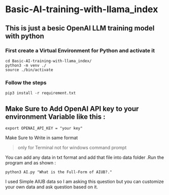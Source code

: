 # Basic-AI-training-with-llama_index
## This is just a besic OpenAI LLM training model with python

### First create a Virtual Environment for Python and activate it

```
cd Basic-AI-training-with-llama_index/
python3 -m venv ./
source ./bin/activate
```

### Follow the steps 
```
pip3 install -r requirement.txt
```
## Make Sure to Add OpenAI API key to your environment Variable like this :
```
export OPENAI_API_KEY = "your key"
```
Make Sure to Write in same format 
> only for Terminal not for windows command prompt

You can add any data in txt format and add that file into data folder .Run the program and as shown  :
```
python3 AI.py "What is the Full-Form of AIUB?."
```
I used Simple AIUB data so I am asking this question but you can customize your own data and ask question based on it.



